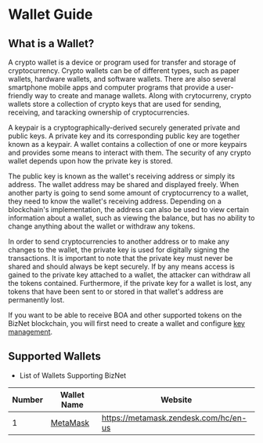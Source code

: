 # Wallet Guide

## What is a Wallet?
A crypto wallet is a device or program used for transfer and storage of cryptocurrency. Crypto wallets can be of different types, such as paper wallets, hardware wallets, and software wallets. There are also several smartphone mobile apps and computer programs that provide a user-friendly way to create and manage wallets. Along with crytocurreny, crypto wallets store a collection of crypto keys that are used for sending, receiving, and taracking ownership of cryptocurrencies.

A keypair is a cryptographically-derived securely generated private and public keys. A private key and its corresponding public key are together known as a keypair. A wallet contains a collection of one or more keypairs and provides some means to interact with them. The security of any crypto wallet depends upon how the private key is stored.

The public key is known as the wallet's receiving address or simply its address. The wallet address may be shared and displayed freely. When another party is going to send some amount of cryptocurrency to a wallet, they need to know the wallet's receiving address. Depending on a blockchain's implementation, the address can also be used to view certain information about a wallet, such as viewing the balance, but has no ability to change anything about the wallet or withdraw any tokens.

In order to send cryptocurrencies to another address or to make any changes to the wallet, the private key is used for digitally signing the transactions. It is important to note that the private key must never be shared and should always be kept securely. If by any means access is gained to the private key attached to a wallet, the attacker can withdraw all the tokens contained. Furthermore, if the private key for a wallet is lost, any tokens that have been sent to or stored in that wallet's address are permanently lost.

If you want to be able to receive BOA and other supported tokens on the BizNet blockchain, 
you will first need to create a wallet and configure [key management](key-management.md).

## Supported Wallets

* List of Wallets Supporting BizNet

| Number | Wallet Name                            | Website                                         |
|--------|----------------------------------------|-------------------------------------------------|
| 1      | [MetaMask](tutorials/metamask.md)      | <https://metamask.zendesk.com/hc/en-us>         |
